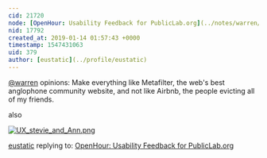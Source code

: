 ```yaml
---
cid: 21720
node: [OpenHour: Usability Feedback for PublicLab.org](../notes/warren/12-03-2018/openhour-usability-feedback-for-publiclab-org)
nid: 17792
created_at: 2019-01-14 01:57:43 +0000
timestamp: 1547431063
uid: 379
author: [eustatic](../profile/eustatic)
---
```


[@warren](/profile/warren)
 opinions:  Make everything like Metafilter, the web's best anglophone community website, and not like Airbnb, the people evicting all of my friends. 

also 

[![UX_stevie_and_Ann.png](/i/28769)](/i/28769)


[eustatic](../profile/eustatic) replying to: [OpenHour: Usability Feedback for PublicLab.org](../notes/warren/12-03-2018/openhour-usability-feedback-for-publiclab-org)

